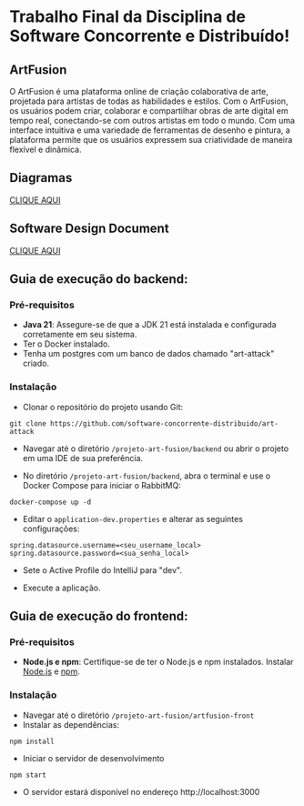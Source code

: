 # Trabalho Final da Disciplina de Software Concorrente e Distribuído!

## ArtFusion
O ArtFusion é uma plataforma online de criação colaborativa de arte, projetada para artistas de todas as habilidades e estilos. Com o ArtFusion, os usuários podem criar, colaborar e compartilhar obras de arte digital em tempo real, conectando-se com outros artistas em todo o mundo. Com uma interface intuitiva e uma variedade de ferramentas de desenho e pintura, a plataforma permite que os usuários expressem sua criatividade de maneira flexível e dinâmica.

## Diagramas
[CLIQUE AQUI](https://drive.google.com/file/d/1nSkpeHJiGiVqusFc7uL7A-Jva1d9B7br/view?usp=sharing)

## Software Design Document
[CLIQUE AQUI](https://docs.google.com/document/d/1geOp2d0BULVQ4s8E5dZOnip0_Pg6LtLSr_oZa_zrrno/edit?usp=sharing)


## Guia de execução do backend:

### Pré-requisitos
- **Java 21**: Assegure-se de que a JDK 21 está instalada e configurada corretamente em seu sistema.
- Ter o Docker instalado.
- Tenha um postgres com um banco de dados chamado "art-attack" criado.

### Instalação
- Clonar o repositório do projeto usando Git:
```
git clone https://github.com/software-concorrente-distribuido/art-attack
```

- Navegar até o diretório `/projeto-art-fusion/backend` ou abrir o projeto em uma IDE de sua preferência.
  
- No diretório `/projeto-art-fusion/backend`, abra o terminal e use o Docker Compose para iniciar o RabbitMQ:
```
docker-compose up -d
```
- Editar o `application-dev.properties` e alterar as seguintes configurações:
```
spring.datasource.username=<seu_username_local> 
spring.datasource.password=<sua_senha_local>
```
	
- Sete o Active Profile do IntelliJ para "dev".

- Execute a aplicação.

## Guia de execução do frontend:

### Pré-requisitos
- **Node.js e npm**: Certifique-se de ter o Node.js e npm instalados. Instalar [Node.js](https://nodejs.org/pt/download/package-manager) e [npm](https://docs.npmjs.com/downloading-and-installing-node-js-and-npm).

### Instalação
  
- Navegar até o diretório `/projeto-art-fusion/artfusion-front`
- Instalar as dependências:
```
npm install
```
  
- Iniciar o servidor de desenvolvimento
```
npm start
```
  
- O servidor estará disponível no endereço http://localhost:3000
